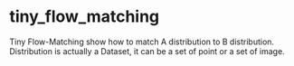 # tiny_flow_matching
Tiny Flow-Matching show how to match A distribution to B distribution. Distribution is actually a Dataset, it can be a set of point or a set of image. 
